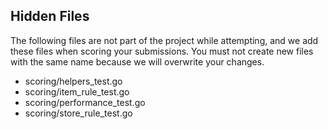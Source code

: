## Hidden Files
The following files are not part of the project while attempting, and
we add these files when scoring your submissions. You must not create
new files with the same name because we will overwrite your changes.

* scoring/helpers_test.go
* scoring/item_rule_test.go
* scoring/performance_test.go
* scoring/store_rule_test.go